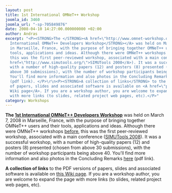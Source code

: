 ```yaml
---
layout: post
title: 1st International OMNeT++ Workshop
joomla_id: 3460
joomla_url: "-sp-705849876"
date: 2008-04-10 14:27:00.000000000 +02:00
author: Andras
excerpt: "<P><STRONG>The </STRONG><A href=\"http://www.omnet-workshop.org/\"><STRONG>1st
  International OMNeT++ Developers Workshop</STRONG></A> was held on March 7, 2008
  in Marseille, France, with the purpose of bringing together OMNeT++ users and their
  tools, applications and ideas. Although there were OMNeT++ workshops <A href=\"http://www.omnetpp.org/index.php?topic=Workshops\">before</A>,
  this was the first peer-reviewed workshop, associated with a main conference (<A
  href=\"http://www.simutools.org/\">SIMUTools 2008</A>). It was a successful workshop,
  with a number of high-quality papers (12) and posters (8) presented (chosen from
  above 30 submissions), with the number of workshop participants being above 40.
  You'll find more information and also photos in the Concluding Remarks <A href=\"http://www.omnet-workshop.org/docs/omnet-ws.pdf\">here</A>
  (pdf link). </P>\r\n<P><STRONG>A collection of links</STRONG> to the PDF versions
  of papers, slides and associated software is available on <A href=\"pmwiki/index.php?n=Main.Workshop2008\">this
  Wiki page</A>. If you are a workshop author, you are welcome to expand the page
  with more links (to slides, related project web pages, etc).</P>"
category: Workshops
---
```

<P><STRONG>The </STRONG><A href="http://www.omnet-workshop.org/"><STRONG>1st International OMNeT++ Developers Workshop</STRONG></A> was held on March 7, 2008 in Marseille, France, with the purpose of bringing together OMNeT++ users and their tools, applications and ideas. Although there were OMNeT++ workshops <A href="http://www.omnetpp.org/index.php?topic=Workshops">before</A>, this was the first peer-reviewed workshop, associated with a main conference (<A href="http://www.simutools.org/">SIMUTools 2008</A>). It was a successful workshop, with a number of high-quality papers (12) and posters (8) presented (chosen from above 30 submissions), with the number of workshop participants being above 40. You'll find more information and also photos in the Concluding Remarks <A href="http://www.omnet-workshop.org/docs/omnet-ws.pdf">here</A> (pdf link). </P>
<P><STRONG>A collection of links</STRONG> to the PDF versions of papers, slides and associated software is available on <A href="pmwiki/index.php?n=Main.Workshop2008">this Wiki page</A>. If you are a workshop author, you are welcome to expand the page with more links (to slides, related project web pages, etc).</P>
